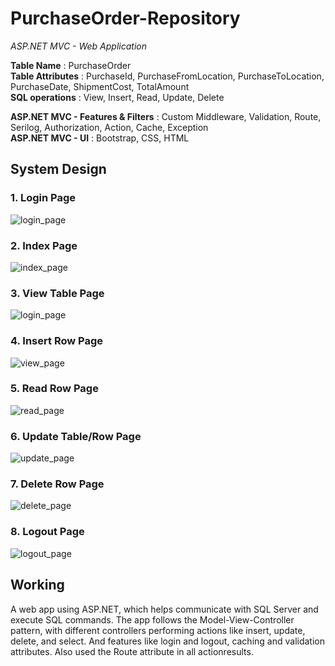 # PurchaseOrder-Repository
 *ASP.NET MVC - Web Application*

**Table Name** : PurchaseOrder <br>
**Table Attributes** : PurchaseId, PurchaseFromLocation, PurchaseToLocation, PurchaseDate, ShipmentCost, TotalAmount <br>
**SQL operations** : View, Insert, Read, Update, Delete <br>

**ASP.NET MVC - Features & Filters** : Custom Middleware, Validation, Route, Serilog, Authorization, Action, Cache, Exception <br>
**ASP.NET MVC - UI** : Bootstrap, CSS, HTML <br>

## System Design
### **1. Login Page** <br>
   ![login_page](/assets/images/login_page1.png)  <br>
   
### **2. Index Page** <br>
   ![index_page](/assets/images/index_page1.png) <br>
   
### **3. View Table Page** <br>
   ![login_page](/assets/images/view_page1.png) <br>
   
### **4. Insert Row Page** <br>
   ![view_page](/assets/images/create_page1.png) <br>
   
### **5. Read Row Page** <br>
   ![read_page](/assets/images/read_page1.png) <br>
   
### **6. Update Table/Row Page** <br>
   ![update_page](/assets/images/update_page1.png) <br>
   
### **7. Delete Row Page**<br>
   ![delete_page](/assets/images/delete_page1.png) <br>
   
### **8. Logout Page** <br>
   ![logout_page](/assets/images/logout_page1.png) <br>
 
## Working <br>
A web app using ASP.NET, which helps communicate with SQL Server and execute SQL commands. 
The app follows the Model-View-Controller pattern, with different controllers performing actions like insert, update, delete, and select.
And features like login and logout, caching and validation attributes. Also used the Route attribute in all actionresults.
